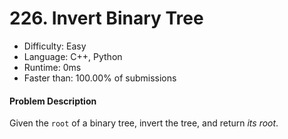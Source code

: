 # 226. Invert Binary Tree
- Difficulty: Easy
- Language: C++, Python
- Runtime: 0ms
- Faster than: 100.00% of submissions

#### Problem Description
Given the `root` of a binary tree, invert the tree, and return *its root*.